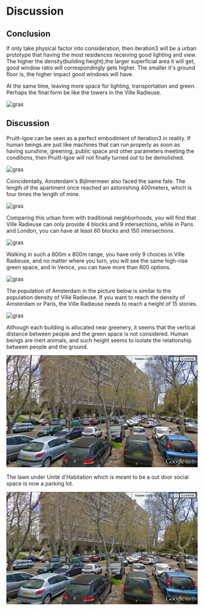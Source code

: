 # Discussion

## Conclusion
If only take physical factor into consideration, then iteration3 will be a urban prototype that having the most residences receiving good lighting and view. The higher the density(building height),the larger superficial area it will get, good window ratio will correspondingly gets higher. The smaller it's ground floor is, the higher impact good windows will have.

At the same time, leaving more space for lighting, transportation and green. Perhaps the final form be like the towers in the Ville Radieuse.

![gras](imgs/CP1.jpg)

## Discussion

Pruitt-Igoe can be seen as a perfect embodiment of Iteration3 in reality. If human beings are just like machines that can run properly as soon as having sunshine, greening, public space and other parameters meeting the conditions, then Pruitt-Igoe will not finally turned out to be demolished.

![gras](imgs/CP2.jpg)

Coincidentally, Amsterdam's Bijlmermeer also faced the same fate. The length of the apartment once reached an astonishing 400meters, which is four times the length of mine.

![gras](imgs/CP3.jpg)

Comparing this urban form with traditional neighborhoods, you will find that Ville Radieuse can only provide 4 blocks and 9 intersections, while in Paris and London, you can have at least 60 blocks and 150 intersections.

![gras](imgs/CP4.jpg)

Walking in such a 800m x 800m range, you have only 9 choices in Ville Radieuse, and no matter where you turn, you will see the same high-rise green space, and in Venice, you can have more than 600 options.

![gras](imgs/CP5.jpg)

 The population of Amsterdam in the picture below is similar to the population density of Ville Radieuse. If you want to reach the density of Amsterdam or Paris, the Ville Radieuse needs to reach a height of 15 stories.
 
![gras](imgs/CP6.jpg) 

Although each building is allocated near greenery, it seems that the vertical distance between people and the green space is not considered. Human beings are inert animals, and such height seems to isolate the relationship between people and the ground.

![gras](imgs/CP8.jpg)

The lawn under Unité d'Habitation which is meant to be a out door social space is now a parking lot.


![gras](imgs/CP7.jpg)
